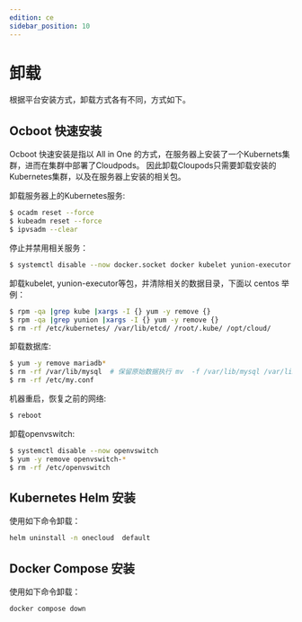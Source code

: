 ```yaml
---
edition: ce
sidebar_position: 10
---
```


# 卸载

根据平台安装方式，卸载方式各有不同，方式如下。

##  Ocboot 快速安装

Ocboot 快速安装是指以 All in One 的方式，在服务器上安装了一个Kubernets集群，进而在集群中部署了Cloudpods。
因此卸载Cloupods只需要卸载安装的Kubernetes集群，以及在服务器上安装的相关包。

卸载服务器上的Kubernetes服务:

```bash
$ ocadm reset --force
$ kubeadm reset --force
$ ipvsadm --clear
```

停止并禁用相关服务：

```bash
$ systemctl disable --now docker.socket docker kubelet yunion-executor
```

卸载kubelet, yunion-executor等包，并清除相关的数据目录，下面以 centos 举例：

```bash
$ rpm -qa |grep kube |xargs -I {} yum -y remove {} 
$ rpm -qa |grep yunion |xargs -I {} yum -y remove {}
$ rm -rf /etc/kubernetes/ /var/lib/etcd/ /root/.kube/ /opt/cloud/
```

卸载数据库:

```bash
$ yum -y remove mariadb*
$ rm -rf /var/lib/mysql  # 保留原始数据执行 mv  -f /var/lib/mysql /var/lib/mysql.$(date +"%Y%m%d-%H%M").bak
$ rm -rf /etc/my.conf
```

机器重启，恢复之前的网络:

```bash
$ reboot
```

卸载openvswitch:

```bash
$ systemctl disable --now openvswitch
$ yum -y remove openvswitch-*
$ rm -rf /etc/openvswitch
```

## Kubernetes Helm 安装

使用如下命令卸载：

```bash
helm uninstall -n onecloud  default
```

## Docker Compose 安装

使用如下命令卸载：

```bash
docker compose down
````
